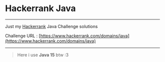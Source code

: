 # Hackerrank Java

---

Just my [Hackerrank](https://www.hackerrank.com) Java Challenge solutions

Challenge URL : [https://www.hackerrank.com/domains/java](https://www.hackerrank.com/domains/java)

---

> Here i use **Java 15** btw :3